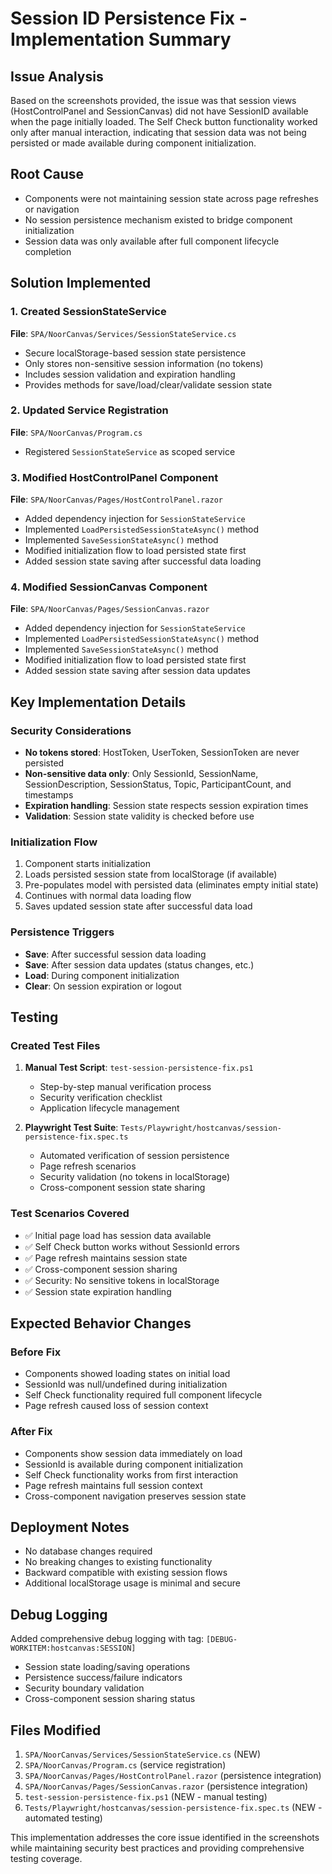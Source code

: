 # Session ID Persistence Fix - Implementation Summary

## Issue Analysis
Based on the screenshots provided, the issue was that session views (HostControlPanel and SessionCanvas) did not have SessionID available when the page initially loaded. The Self Check button functionality worked only after manual interaction, indicating that session data was not being persisted or made available during component initialization.

## Root Cause
- Components were not maintaining session state across page refreshes or navigation
- No session persistence mechanism existed to bridge component initialization
- Session data was only available after full component lifecycle completion

## Solution Implemented

### 1. Created SessionStateService
**File**: `SPA/NoorCanvas/Services/SessionStateService.cs`
- Secure localStorage-based session state persistence
- Only stores non-sensitive session information (no tokens)
- Includes session validation and expiration handling
- Provides methods for save/load/clear/validate session state

### 2. Updated Service Registration
**File**: `SPA/NoorCanvas/Program.cs`
- Registered `SessionStateService` as scoped service

### 3. Modified HostControlPanel Component
**File**: `SPA/NoorCanvas/Pages/HostControlPanel.razor`
- Added dependency injection for `SessionStateService`
- Implemented `LoadPersistedSessionStateAsync()` method
- Implemented `SaveSessionStateAsync()` method
- Modified initialization flow to load persisted state first
- Added session state saving after successful data loading

### 4. Modified SessionCanvas Component
**File**: `SPA/NoorCanvas/Pages/SessionCanvas.razor`
- Added dependency injection for `SessionStateService`
- Implemented `LoadPersistedSessionStateAsync()` method
- Implemented `SaveSessionStateAsync()` method
- Modified initialization flow to load persisted state first
- Added session state saving after session data updates

## Key Implementation Details

### Security Considerations
- **No tokens stored**: HostToken, UserToken, SessionToken are never persisted
- **Non-sensitive data only**: Only SessionId, SessionName, SessionDescription, SessionStatus, Topic, ParticipantCount, and timestamps
- **Expiration handling**: Session state respects session expiration times
- **Validation**: Session state validity is checked before use

### Initialization Flow
1. Component starts initialization
2. Loads persisted session state from localStorage (if available)
3. Pre-populates model with persisted data (eliminates empty initial state)
4. Continues with normal data loading flow
5. Saves updated session state after successful data load

### Persistence Triggers
- **Save**: After successful session data loading
- **Save**: After session data updates (status changes, etc.)
- **Load**: During component initialization
- **Clear**: On session expiration or logout

## Testing

### Created Test Files
1. **Manual Test Script**: `test-session-persistence-fix.ps1`
   - Step-by-step manual verification process
   - Security verification checklist
   - Application lifecycle management

2. **Playwright Test Suite**: `Tests/Playwright/hostcanvas/session-persistence-fix.spec.ts`
   - Automated verification of session persistence
   - Page refresh scenarios
   - Security validation (no tokens in localStorage)
   - Cross-component session state sharing

### Test Scenarios Covered
- ✅ Initial page load has session data available
- ✅ Self Check button works without SessionId errors
- ✅ Page refresh maintains session state
- ✅ Cross-component session sharing
- ✅ Security: No sensitive tokens in localStorage
- ✅ Session state expiration handling

## Expected Behavior Changes

### Before Fix
- Components showed loading states on initial load
- SessionId was null/undefined during initialization
- Self Check functionality required full component lifecycle
- Page refresh caused loss of session context

### After Fix
- Components show session data immediately on load
- SessionId is available during component initialization
- Self Check functionality works from first interaction
- Page refresh maintains full session context
- Cross-component navigation preserves session state

## Deployment Notes
- No database changes required
- No breaking changes to existing functionality
- Backward compatible with existing session flows
- Additional localStorage usage is minimal and secure

## Debug Logging
Added comprehensive debug logging with tag: `[DEBUG-WORKITEM:hostcanvas:SESSION]`
- Session state loading/saving operations
- Persistence success/failure indicators
- Security boundary validation
- Cross-component session sharing status

## Files Modified
1. `SPA/NoorCanvas/Services/SessionStateService.cs` (NEW)
2. `SPA/NoorCanvas/Program.cs` (service registration)
3. `SPA/NoorCanvas/Pages/HostControlPanel.razor` (persistence integration)
4. `SPA/NoorCanvas/Pages/SessionCanvas.razor` (persistence integration)
5. `test-session-persistence-fix.ps1` (NEW - manual testing)
6. `Tests/Playwright/hostcanvas/session-persistence-fix.spec.ts` (NEW - automated testing)

This implementation addresses the core issue identified in the screenshots while maintaining security best practices and providing comprehensive testing coverage.